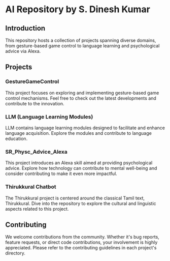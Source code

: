 # AI Repository by S. Dinesh Kumar


## Introduction

This repository hosts a collection of projects spanning diverse domains, from gesture-based game control to language learning and psychological advice via Alexa.

## Projects

### GestureGameControl

This project focuses on exploring and implementing gesture-based game control mechanisms. Feel free to check out the latest developments and contribute to the innovation.

### LLM (Language Learning Modules)

LLM contains language learning modules designed to facilitate and enhance language acquisition. Explore the modules and contribute to language education.

### SR_Physc_Advice_Alexa

This project introduces an Alexa skill aimed at providing psychological advice. Explore how technology can contribute to mental well-being and consider contributing to make it even more impactful.

### Thirukkural Chatbot

The Thirukkural project is centered around the classical Tamil text, Thirukkural. Dive into the repository to explore the cultural and linguistic aspects related to this project.


## Contributing

We welcome contributions from the community. Whether it's bug reports, feature requests, or direct code contributions, your involvement is highly appreciated. Please refer to the contributing guidelines in each project's directory.


